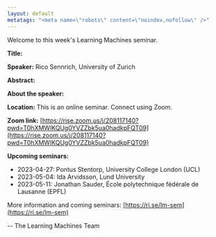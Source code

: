 ```yaml
---
layout: default
metatags: "<meta name=\"robots\" content=\"noindex,nofollow\" />"
---
```

Welcome to this week's Learning Machines seminar.

**Title:** 

**Speaker:** Rico Sennrich, University of Zurich

**Abstract:** 

**About the speaker:** 

**Location:** This is an online seminar. Connect using Zoom.

**Zoom link:** [https://rise.zoom.us/j/208117140?pwd=T0hXMWlKQUg0YVZZbk5ua0hadkpFQT09](https://rise.zoom.us/j/208117140?pwd=T0hXMWlKQUg0YVZZbk5ua0hadkpFQT09)

**Upcoming seminars:**

* 2023-04-27: Pontus Stentorp, University College London (UCL)
* 2023-05-04: Ida Arvidsson, Lund University
* 2023-05-11: Jonathan Sauder, École polytechnique fédérale de Lausanne (EPFL)

More information and coming seminars: [https://ri.se/lm-sem](https://ri.se/lm-sem)

-- The Learning Machines Team

